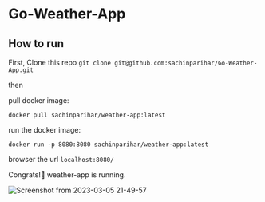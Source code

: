# Go-Weather-App
## How to run
First, Clone this repo ``` git clone git@github.com:sachinparihar/Go-Weather-App.git ```

then

pull docker image:
```
docker pull sachinparihar/weather-app:latest
```
run the docker image:
```
docker run -p 8080:8080 sachinparihar/weather-app:latest
```
browser the url ```localhost:8080/ ```

Congrats!🎉 weather-app is running.

![Screenshot from 2023-03-05 21-49-57](https://user-images.githubusercontent.com/94243074/222972642-259773db-f9af-46ad-b998-edd522084459.png)
